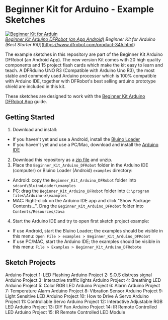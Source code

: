 Beginner Kit for Arduino - Example Sketches
======================================================

[![Beginner Kit for Arduin](http://image.dfrobot.com/image/cache/_DSC5327-900x600.jpg)  
*Beginner Kit Arduino DFRobot (an App Android)*](https://play.google.com/store/apps/details?id=com.bluino.beginnerkitarduinodfrobot)
*Beginner Kit for Arduino (Best Starter Kit)*](https://www.dfrobot.com/product-345.html)

The example sketches in this repository are part of the Beginner Kit Arduino DFRobot (an Android App). 
The new version Kit comes with 20 high quality components and 15 project flash cards which make the kit easy to learn and teach. 
A DFRduino UNO R3 (Compatible with Arduino Uno R3), the most stable and commonly used Arduino processor which is 100% compatible with Arduino IDE, together with DFRobot's best selling arduino prototype shield are included in this kit.

These sketches are designed to work with the [Beginner Kit Arduino DFRobot App](https://play.google.com/store/apps/details?id=com.bluino.beginnerkitarduinodfrobot) guide. 


Getting Started
---------------

1. Download and install: 
 * If you haven't yet and use a Android, install the [Bluino Loader](https://play.google.com/store/apps/details?id=com.bluino.bluinoloader)
 * If you haven't yet and use a PC/Mac, download and install the [Arduino IDE](http://arduino.cc/en/Main/Software)
2. Download this repository as a [zip file](https://github.com/mansurkamsur/Beginner_Kit_Arduino_DFRobot/archive/master.zip) and unzip.
3. Place the `Beginner_Kit_Arduino_DFRobot` folder in the Arduino IDE (computer) or Bluino Loader (Android) `examples` directory:
 * Android: copy the `Beginner_Kit_Arduino_DFRobot` folder into `sdcard\BluinoLoader\examples`
 * PC: drag the `Beginner_Kit_Arduino_DFRobot` folder into `C:\program files\Arduino-x\examples`
 * MAC: Right-click on the Arduino IDE app and click "Show Package Contents...". Drag the `Beginner_Kit_Arduino_DFRobot` folder into `Contents/Resources/Java`
4. Start the Arduino IDE and try to open first sketch project example:
 * If use Android, start the Bluino Loader; the examples should be visible in this menu: `Open File > examples > Beginner_Kit_Arduino_DFRobot`
 * If use PC/MAC, start the Arduino IDE; the examples should be visible in this menu: `File > Examples > Beginner_Kit_Arduino_DFRobote`


Sketch Projects
-------------

Arduino Project 1: LED Flashing
Arduino Project 2: S.O.S distress signal
Arduino Project 3: Interactive traffic lights
Arduino Project 4: Breathing LED
Arduino Project 5: Color RGB LED
Arduino Project 6: Alarm
Arduino Project 7: Temperature Alarm
Arduino Project 8: Vibration Sensor
Arduino Project 9: Light Sensitive LED
Arduino Project 10: How to Drive A Servo
Arduino Project 11: Controllable Servo
Arduino Project 12: Interactive Adjustable RGB LED
Arduino Project 13: DIY Fan
Arduino Project 14: IR Remote Controlled LED
Arduino Project 15: IR Remote Controlled LED Module
